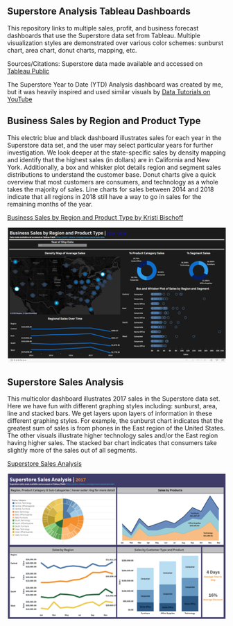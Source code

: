 ## Superstore Analysis Tableau Dashboards
This repository links to multiple sales, profit, and business forecast dashboards that use the Superstore data set from Tableau. Multiple visualization styles are demonstrated over various color schemes: sunburst chart, area chart, donut charts, mapping, etc.

Sources/Citations:
Superstore data made available and accessed on [Tableau Public](https://public.tableau.com/app/resources/sample-data)

The Superstore Year to Date (YTD) Analysis dashboard was created by me, but it was heavily inspired and used similar visuals by [Data Tutorials on YouTube](https://www.youtube.com/watch?v=8V1H69ixWFA)


## Business Sales by Region and Product Type
This electric blue and black dashboard illustrates sales for each year in the Superstore data set, and the user may select particular years for further investigation. We look deeper at the state-specific sales by density mapping and identify that the highest sales (in dollars) are in California and New York. Additionally, a box and whisker plot details region and segment sales distributions to understand the customer base. Donut charts give a quick overview that most customers are consumers, and technology as a whole takes the majority of sales. Line charts for sales between 2014 and 2018 indicate that all regions in 2018 still have a way to go in sales for the remaining months of the year. 

[Business Sales by Region and Product Type by Kristi Bischoff](https://public.tableau.com/app/profile/kristi.bischoff/viz/SalesMapandDistribution/Dashboard1)

![Superstore_blue_dashboard](Superstore_blue.PNG)

## Superstore Sales Analysis
This multicolor dashboard illustrates 2017 sales in the Superstore data set. Here we have fun with different graphing styles including: sunburst, area, line and stacked bars. We get layers upon layers of information in these different graphing styles. For example, the sunburst chart indicates that the greatest sum of sales is from phones in the East region of the United States. The other visuals illustrate higher technology sales and/or the East region having higher sales. The stacked bar chart indicates that consumers take slightly more of the sales out of all segments.

[Superstore Sales Analysis](https://public.tableau.com/app/profile/kristi.bischoff/viz/SuperstoreAnalysisPartII/Dashboard2#1)

![Superstore_blue_dashboard](Superstore_Sales1.PNG)
